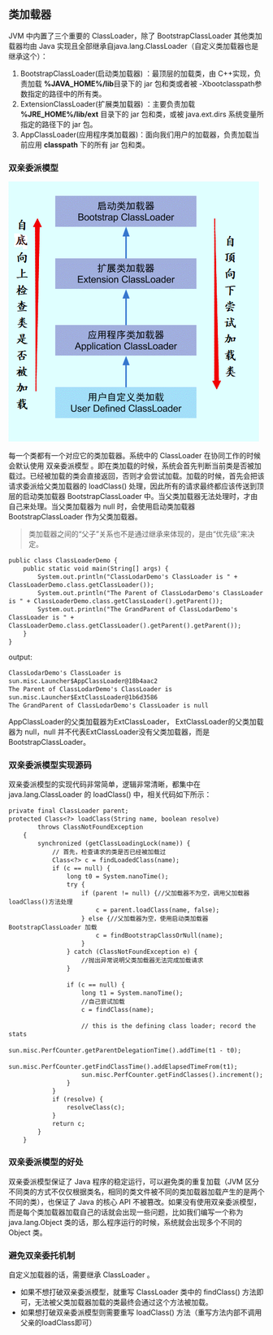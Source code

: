 ## 类加载器

JVM 中内置了三个重要的 ClassLoader，除了 BootstrapClassLoader 其他类加载器均由 Java 实现且全部继承自java.lang.ClassLoader（自定义类加载器也是继承这个）：
 
1.	BootstrapClassLoader(启动类加载器) ：最顶层的加载类，由 C++实现，负责加载 **%JAVA_HOME%/lib**目录下的 jar 包和类或者被 -Xbootclasspath参数指定的路径中的所有类。 
2.	ExtensionClassLoader(扩展类加载器) ：主要负责加载 **%JRE_HOME%/lib/ext** 目录下的 jar 包和类，或被 java.ext.dirs 系统变量所指定的路径下的 jar 包。 
3.	AppClassLoader(应用程序类加载器)：面向我们用户的加载器，负责加载当前应用 **classpath** 下的所有 jar 包和类。

### 双亲委派模型

![model](media/1.png)

每一个类都有一个对应它的类加载器。系统中的 ClassLoader 在协同工作的时候会默认使用 双亲委派模型 。即在类加载的时候，系统会首先判断当前类是否被加载过。已经被加载的类会直接返回，否则才会尝试加载。加载的时候，首先会把该请求委派给父类加载器的 loadClass() 处理，因此所有的请求最终都应该传送到顶层的启动类加载器 BootstrapClassLoader 中。当父类加载器无法处理时，才由自己来处理。当父类加载器为 null 时，会使用启动类加载器 BootstrapClassLoader 作为父类加载器。

>类加载器之间的“父子”关系也不是通过继承来体现的，是由“优先级”来决定。

```
public class ClassLoaderDemo {  
    public static void main(String[] args) {  
        System.out.println("ClassLodarDemo's ClassLoader is " + ClassLoaderDemo.class.getClassLoader());  
        System.out.println("The Parent of ClassLodarDemo's ClassLoader is " + ClassLoaderDemo.class.getClassLoader().getParent());  
        System.out.println("The GrandParent of ClassLodarDemo's ClassLoader is " + ClassLoaderDemo.class.getClassLoader().getParent().getParent());  
    }  
} 
```
output:
```
ClassLodarDemo's ClassLoader is sun.misc.Launcher$AppClassLoader@18b4aac2  
The Parent of ClassLodarDemo's ClassLoader is sun.misc.Launcher$ExtClassLoader@1b6d3586  
The GrandParent of ClassLodarDemo's ClassLoader is null 
```
AppClassLoader的父类加载器为ExtClassLoader，
ExtClassLoader的父类加载器为 null，null 并不代表ExtClassLoader没有父类加载器，而是 BootstrapClassLoader。

### 双亲委派模型实现源码

双亲委派模型的实现代码非常简单，逻辑非常清晰，都集中在 java.lang.ClassLoader 的 loadClass() 中，相关代码如下所示：
```
private final ClassLoader parent;  
protected Class<?> loadClass(String name, boolean resolve)  
        throws ClassNotFoundException  
    {  
        synchronized (getClassLoadingLock(name)) {  
            // 首先，检查请求的类是否已经被加载过  
            Class<?> c = findLoadedClass(name);  
            if (c == null) {  
                long t0 = System.nanoTime();  
                try {  
                    if (parent != null) {//父加载器不为空，调用父加载器loadClass()方法处理  
                        c = parent.loadClass(name, false);  
                    } else {//父加载器为空，使用启动类加载器 BootstrapClassLoader 加载  
                        c = findBootstrapClassOrNull(name);  
                    }  
                } catch (ClassNotFoundException e) {  
                    //抛出异常说明父类加载器无法完成加载请求  
                }  
    
                if (c == null) {  
                    long t1 = System.nanoTime();  
                    //自己尝试加载  
                    c = findClass(name);  
    
                    // this is the defining class loader; record the stats  
                    sun.misc.PerfCounter.getParentDelegationTime().addTime(t1 - t0);  
                    sun.misc.PerfCounter.getFindClassTime().addElapsedTimeFrom(t1);  
                    sun.misc.PerfCounter.getFindClasses().increment();  
                }  
            }  
            if (resolve) {  
                resolveClass(c);  
            }  
            return c;  
        }  
    } 
```
### 双亲委派模型的好处

双亲委派模型保证了 Java 程序的稳定运行，可以避免类的重复加载（JVM 区分不同类的方式不仅仅根据类名，相同的类文件被不同的类加载器加载产生的是两个不同的类），也保证了 Java 的核心 API 不被篡改。如果没有使用双亲委派模型，而是每个类加载器加载自己的话就会出现一些问题，比如我们编写一个称为 java.lang.Object 类的话，那么程序运行的时候，系统就会出现多个不同的 Object 类。

### 避免双亲委托机制

自定义加载器的话，需要继承 ClassLoader 。
* 如果不想打破双亲委派模型，就重写 ClassLoader 类中的 findClass() 方法即可，无法被父类加载器加载的类最终会通过这个方法被加载。
* 如果想打破双亲委派模型则需要重写 loadClass() 方法（重写方法内部不调用父亲的loadClass即可）
